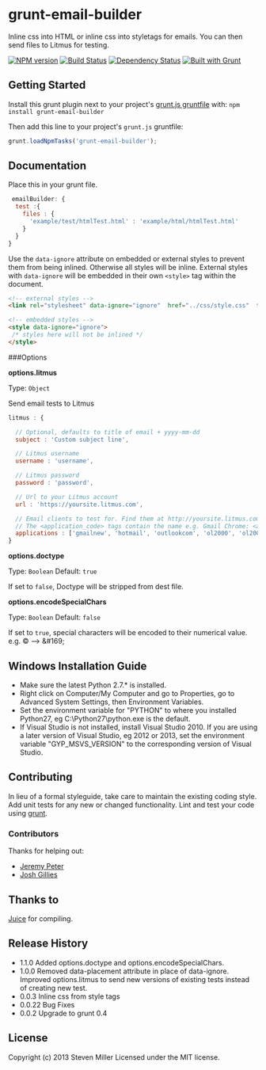 # grunt-email-builder

Inline css into HTML or inline css into styletags for emails. You can then send files to Litmus for testing.

[![NPM version](https://badge.fury.io/js/grunt-email-builder.png)](http://badge.fury.io/js/grunt-email-builder) [![Build Status](https://travis-ci.org/yargalot/Email-Builder.png?branch=master)](https://travis-ci.org/yargalot/Email-Builder) [![Dependency Status](https://gemnasium.com/yargalot/Email-Builder.png)](https://gemnasium.com/yargalot/Email-Builder) [![Built with Grunt](https://cdn.gruntjs.com/builtwith.png)](http://gruntjs.com/)

## Getting Started

Install this grunt plugin next to your project's [grunt.js gruntfile][getting_started] with: `npm install grunt-email-builder`

Then add this line to your project's `grunt.js` gruntfile:

```javascript
grunt.loadNpmTasks('grunt-email-builder');
```

[grunt]: http://gruntjs.com/
[getting_started]: http://gruntjs.com/getting-started



## Documentation

Place this in your grunt file.
```javascript
 emailBuilder: {
  test :{
    files : {
      'example/test/htmlTest.html' : 'example/html/htmlTest.html'
    }
  }
}
```

Use the `data-ignore` attribute on embedded or external styles to prevent them from being inlined. Otherwise all styles will be inline. External styles with `data-ignore` will be embedded in their own `<style>` tag within the document.
```html
<!-- external styles -->
<link rel="stylesheet" data-ignore="ignore"  href="../css/style.css"  type="text/css" />

<!-- embedded styles -->
<style data-ignore="ignore">
 /* styles here will not be inlined */
</style>
```

###Options

**options.litmus**

Type: ``Object``

Send email tests to Litmus

```javascript
litmus : {

  // Optional, defaults to title of email + yyyy-mm-dd
  subject : 'Custom subject line',

  // Litmus username
  username : 'username',

  // Litmus password
  password : 'password',

  // Url to your Litmus account
  url : 'https://yoursite.litmus.com',

  // Email clients to test for. Find them at http://yoursite.litmus.com/emails/clients.xml
  // The <application_code> tags contain the name e.g. Gmail Chrome: <application_code> chromegmailnew </application_code>
  applications : ['gmailnew', 'hotmail', 'outlookcom', 'ol2000', 'ol2002', 'ol2003', 'ol2007', 'ol2010','ol2011', 'ol2013', 'appmail6','iphone4', 'iphone5', 'ipad3']
}
```
**options.doctype**

Type: ```Boolean``` Default: ```true```

If set to ```false```, Doctype will be stripped from dest file.

**options.encodeSpecialChars**

Type: ```Boolean``` Default: ```false```

If set to ```true```, special characters will be encoded to their numerical value. e.g. © --> &amp;#169;


## Windows Installation Guide
- Make sure the latest Python 2.7.* is installed.
- Right click on Computer/My Computer and go to Properties, go to Advanced System Settings, then Environment Variables.
- Set the environment variable for "PYTHON" to where you installed Python27, eg C:\Python27\python.exe is the default.
- If Visual Studio is not installed, install Visual Studio 2010. If you are using a later version of Visual Studio, eg 2012 or 2013, set the environment variable "GYP_MSVS_VERSION" to the corresponding version of Visual Studio.


## Contributing
In lieu of a formal styleguide, take care to maintain the existing coding style. Add unit tests for any new or changed functionality. Lint and test your code using [grunt][grunt].

### Contributors
Thanks for helping out:
- [Jeremy Peter](https://github.com/jeremypeter)
- [Josh Gillies](https://github.com/joshgillies)

## Thanks to
[Juice](https://github.com/LearnBoost/juice) for compiling.

## Release History
- 1.1.0 Added options.doctype and options.encodeSpecialChars.
- 1.0.0 Removed data-placement attribute in place of data-ignore. Improved options.litmus to send new versions of existing tests instead of creating new test.
- 0.0.3 Inline css from style tags
- 0.0.22 Bug Fixes
- 0.0.2 Upgrade to grunt 0.4

## License
Copyright (c) 2013 Steven Miller
Licensed under the MIT license.
